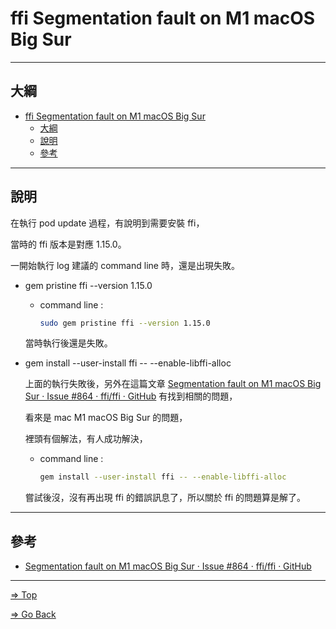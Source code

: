 # ffi Segmentation fault on M1 macOS Big Sur

---

## 大綱

- [ffi Segmentation fault on M1 macOS Big Sur](#ffi-segmentation-fault-on-m1-macos-big-sur)
  - [大綱](#大綱)
  - [說明](#說明)
  - [參考](#參考)

---

## 說明

在執行 pod update 過程，有說明到需要安裝 ffi，

當時的 ffi 版本是對應 1.15.0。

一開始執行 log 建議的 command line 時，還是出現失敗。

- gem pristine ffi --version 1.15.0

  - command line :

    ```sh
    sudo gem pristine ffi --version 1.15.0
    ```

  當時執行後還是失敗。

- gem install --user-install ffi -- --enable-libffi-alloc
  
  上面的執行失敗後，另外在這篇文章 [Segmentation fault on M1 macOS Big Sur · Issue #864 · ffi/ffi · GitHub] 有找到相關的問題，

  看來是 mac M1 macOS Big Sur 的問題，

  裡頭有個解法，有人成功解決，

  - command line :

    ```sh
    gem install --user-install ffi -- --enable-libffi-alloc
    ```

  嘗試後沒，沒有再出現 ffi 的錯誤訊息了，所以關於 ffi 的問題算是解了。

---

## 參考

- [Segmentation fault on M1 macOS Big Sur · Issue #864 · ffi/ffi · GitHub]

---

<!-- 連結設定 -->
[Segmentation fault on M1 macOS Big Sur · Issue #864 · ffi/ffi · GitHub]:
  https://github.com/ffi/ffi/issues/864

[=> Top](#ffi-segmentation-fault-on-m1-macos-big-sur)

[=> Go Back](../README.md)
